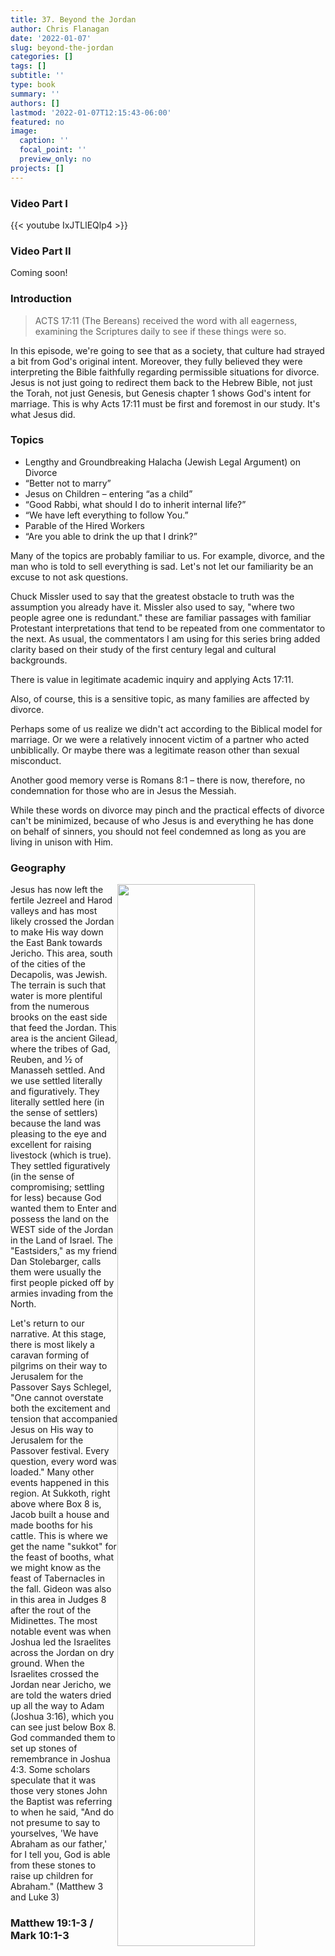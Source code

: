 ```yaml
---
title: 37. Beyond the Jordan
author: Chris Flanagan
date: '2022-01-07'
slug: beyond-the-jordan
categories: []
tags: []
subtitle: ''
type: book
summary: ''
authors: []
lastmod: '2022-01-07T12:15:43-06:00'
featured: no
image:
  caption: ''
  focal_point: ''
  preview_only: no
projects: []
---
```


### Video Part I

{{< youtube IxJTLlEQlp4 >}}

### Video Part II

Coming soon!

### Introduction 

> ACTS 17:11 (The Bereans) received the word with all eagerness, examining the Scriptures daily to see if these things were so.

In this episode, we're going to see that as a society, that culture had strayed a bit from God's original intent.  Moreover, they fully believed they were interpreting the Bible faithfully regarding permissible situations for divorce.  Jesus is not just going to redirect them back to the Hebrew Bible, not just the Torah, not just Genesis, but Genesis chapter 1 shows God's intent for marriage.  This is why Acts 17:11 must be first and foremost in our study.  It's what Jesus did.

### Topics

* Lengthy and Groundbreaking Halacha (Jewish Legal Argument) on Divorce
* “Better not to marry”
* Jesus on Children – entering “as a child”
* “Good Rabbi, what should I do to inherit internal life?”
* “We have left everything to follow You.”
* Parable of the Hired Workers
* “Are you able to drink the up that I drink?”


Many of the topics are probably familiar to us.  For example, divorce, and the man who is told to sell everything is sad.  Let's not let our familiarity be an excuse to not ask questions.  

Chuck Missler used to say that the greatest obstacle to truth was the assumption you already have it.  Missler also used to say, "where two people agree one is redundant." these are familiar passages with familiar Protestant interpretations that tend to be repeated from one commentator to the next.  As usual, the commentators I am using for this series bring added clarity based on their study of the first century legal and cultural backgrounds.

There is value in legitimate academic inquiry and applying Acts 17:11. 

Also, of course, this is a sensitive topic, as many families are affected by divorce. 

Perhaps some of us realize we didn't act according to the Biblical model for marriage. Or we were a relatively innocent victim of a partner who acted unbiblically.  Or maybe there was a legitimate reason other than sexual misconduct.  

Another good memory verse is Romans 8:1 – there is now, therefore, no condemnation for those who are in Jesus the Messiah.  

While these words on divorce may pinch and the practical effects of divorce can't be minimized, because of who Jesus is and everything he has done on behalf of sinners, you should not feel condemned as long as you are living in unison with Him.

### Geography

<img src="images/map.jpg" alt="" width="66%" style="float:right" />

Jesus has now left the fertile Jezreel and Harod valleys and has most likely crossed the Jordan to make His way down the East Bank towards Jericho.  This area, south of the cities of the Decapolis, was Jewish.  The terrain is such that water is more plentiful from the numerous brooks on the east side that feed the Jordan.  This area is the ancient Gilead, where the tribes of Gad, Reuben, and ½ of Manasseh settled.  And we use settled literally and figuratively.  They literally settled here (in the sense of settlers) because the land was pleasing to the eye and excellent for raising livestock (which is true).  They settled figuratively (in the sense of compromising; settling for less) because God wanted them to Enter and possess the land on the WEST side of the Jordan in the Land of Israel.  The "Eastsiders," as my friend Dan Stolebarger, calls them were usually the first people picked off by armies invading from the North.

Let's return to our narrative.  At this stage, there is most likely a caravan forming of pilgrims on their way to Jerusalem for the Passover <click and read> Says Schlegel, "One cannot overstate both the excitement and tension that accompanied Jesus on His way to Jerusalem for the Passover festival.  Every question, every word was loaded." Many other events happened in this region.  At Sukkoth, right above where Box 8 is, Jacob built a house and made booths for his cattle.  This is where we get the name "sukkot" for the feast of booths, what we might know as the feast of Tabernacles in the fall.  Gideon was also in this area in Judges 8 after the rout of the Midinettes.  The most notable event was when Joshua led the Israelites across the Jordan on dry ground.  When the Israelites crossed the Jordan near Jericho, we are told the waters dried up all the way to Adam (Joshua 3:16), which you can see just below Box 8.  God commanded them to set up stones of remembrance in Joshua 4:3.   Some scholars speculate that it was those very stones John the Baptist was referring to when he said, "And do not presume to say to yourselves, 'We have Abraham as our father,' for I tell you, God is able from these stones to raise up children for Abraham." (Matthew 3 and Luke 3)

### Matthew 19:1-3 / Mark 10:1-3


| Matthew 19 | Mark 10
| :--  | :--
| 1 Now when Jesus had finished these sayings, he went away from Galilee and entered the region of {{<hl>}}Judea beyond the Jordan{{</hl>}}. 2 And large crowds followed him, and he healed them there. 3 And Pharisees came up to him and tested him by asking, “Is it lawful to divorce one's wife for any cause?” | 1 And he left there and went to the {{<hl>}}region of Judea and beyond the Jordan{{</hl>}}, and crowds gathered to him again. And again, as was his custom, he taught them. 2 And Pharisees came up and in order to test him asked, “Is it lawful for a man to divorce his wife?” 3 He answered them, {{<hl>}}“What did Moses command you?”{{</hl>}}


![](images/Slide6.JPG)

Jewish travelers in the first century AD usually traveled on the eastern side of the Jordan River because 

  1. this allowed them to travel in Jewish territory instead of Samaritan, and
  2. freshwater springs are found on this side.  
  
Schlegel also notes that these crowds probably provided Jesus a certain degree of anonymity from those who meant Him harm. 

Next, we're told that the Pharisees wanted to {{<hl>}}test{{</hl>}} him on the matter of divorce.  Here, the traditional Christian viewpoint is that the Pharisees are setting a trap for him.  As they were now back in Antipas' territory of Perea, perhaps they saw an opportunity for history to repeat itself.  After all, John the Baptist was arrested and ultimately beheaded when he spoke against the Divorce of Herod Antipas. 

While I'm never opposed to a good conspiracy theory, let's look at what we are and are not told by the text.  Matthew and Mark indeed say they said this to "test" him. 

In John 6:6, Jesus uses the same Greek word when he "tested" one of the disciples.  G3985 Pieradzo.  Do we honestly think Jesus wanted to set a trap for his disciples?  Actually, the word is used positively (legitimate inquiry, due diligence) and negatively (tempt to sin).  Paul encourages us to Pieradzo ourselves to see whether we are in the faith (2 Cor 13:5).  Abraham was Pieradzo'ed to offer Isaac (Heb 11:17).  In other words, without added context, the word itself is as neutral as our word "test" is.  We are simply not given enough context to conclude the Pharisees are up to no good, so I suggest we give them the benefit of the doubt.  I believe this is what God would have us do in any circumstance where we don't have enough information.   As a side note, entangle, or snare is a different Greek word.  Keener points out that testing an extraordinary person's wisdom was a common theme in the Old Testament.  He cited how the Queen of Sheba sought to "prove Solomon with hard questions" (1st Kings 10:1)

I know it's a nearly automatic reaction for us to see the Pharisees as evil - I think some commentators seem to be as obsessed with taking out the Pharisees as bad as poor Elmer Fudd is with Buggs Bunny, which is why I jokingly sometimes say, "wascawwy Phawisees" to remind us not to take these overly negative views on the Pharisees too seriously.  

I know I repeat this a lot, but as I've gone through this study, now at lesson 37 of 54, one thing God has revealed to me is that I need to have a more charitable spirit and give others the benefit of the doubt if I don't have all the facts.  That is a good lesson for everyone – especially currently where civil discourse is hard to come by.

Look, the Pharisees may indeed have been up to no good in this circumstance; in my view, though, it would be better to be wrong on the side of giving another grace and mercy than wrong on the side of incorrect and premature judgment and condemnation.

In this case, there is an entirely plausible explanation for their question that doesn't involve a sinister plot.  maybe they just wanted to know the answer to this critically important and controversial spiritual and societal question?


In any case, note Jesus' Acts 17:11 response: in Marks version, he asks, "what did Moses write"; in Matthew's version, He says "Have you not read…"?

### Matthew 19:4-8

| Matthew 19 | Mark 10:3-9
| :--  | :--
| 4  He answered, “Have you not read that he who created them {{<hl>}}from the beginning made them male and female, 5  and said, ‘Therefore a man shall leave his father and his mother and hold fast to his wife, and the two shall become one flesh’? 6  So they are no longer two but one flesh. What therefore God has joined together, let not man separate.”{{</hl>}} 7  They said to him, “Why then did Moses command one to give a certificate of divorce and to send her away?” 8  He said to them, “Because of your {{<hl>}}hardness of heart{{</hl>}} Moses allowed you to divorce your wives, but from the beginning it was not so. | 3  He answered them, {{<hl>}}“What did Moses command you?”{{</hl>}} 4  They said, “Moses allowed a man to write a certificate of divorce and to send her away.” 5  And Jesus said to them, “Because of your hardness of heart he wrote you this commandment. 6  But from the beginning of creation, ‘God made them male and female.’ 7  ‘Therefore a man shall leave his father and mother and hold fast to his wife, 8  and the two shall become one flesh.’ So they are no longer two but one flesh. 9  What therefore God has joined together, let not man separate.”

> Deuteronomy 24:11 "When a man takes a wife and marries her, if then she finds no favor in his eyes because he has found some indecency in her, and he writes her a certificate of divorce and puts it in her hand and sends her out of his house, and she departs out of his house.  

Keener notes that historically, other ancient societies held that there must be clear grounds for the divorce.  He writes, "a bill of divorcement is drawn up specifying these particulars, which if it follows the manner of other legal proceedings, would be reviewed by a body of elders and testimony would be given." In other words, the original intent was NEVER any random or petty dissatisfaction.  A court had to decide whether the divorce would be granted.

This high standard eroded over the years.  

#### They said, "Moses allowed a man to write a certificate of divorce and send her away" - Mark 10:4

Remember we have mentioned that there were two primary Pharisaic schools of thought.  One was the House of Hillel, and the other was the house of Shammai.  They usually agree but when they don’t, they fought to the death.  It's sort of like two different Baptist denominations.  Maybe one is Calvinist, and the other is Armenian.  They agree on everything else, but if you bring up fate versus free-will, there could be bloodshed.   It was sort of like that with Hillel and Shammai.  Hillel was generally more permissive (in good ways usually) while Shammai was narrower and more restrictive.

The big question is, what does the Torah mean by "he has found some _indecency_ in her." Traditionally and logically, this refers to sexual impurity.  Keep in mind that Adultery was a capital offense.  When the death penalty could not be delivered, the Jewish law compelled a husband to divorce his wife – this was the underlying tension between Joseph and Mary when Joseph had resolved to put Mary away quietly.  

Shammai held that "unseemingly thing/indecency" should be interpreted no further than sexual impropriety.  On the other hand, Hillel interpreted the "indecency "of Deuteronomy 24:1 as just about anything that the husband found disagreeable about his wife" including being a bad cook or even finding another woman more attractive. Even within the Hillel camp, Stern writes that there was a Rabbi Elazar who said, "When a man divorces his first wife, even the altar sheds tears." So they were not unanimous even within one camp or the other.

Of course, the permissiveness of Hillel sounds absurd by our standards but pretty much, isn't that the way it is today?  Anyone can serve papers at any time for any reason.  As I say often, we are not one to point fingers at their ability to compromise and justify our sin as something that is "OK".  We are no different.  Just compare a TV show from the 60s to one from the 80s to one from today and you'll see what I'm talking about.

In fact, I'm inclined to give these Pharisees here some credit for pressing the issue.  I like to think that the reason they asked the question was because perhaps after a few decades of Hillel's interpretation, they were starting to see the damaging effect a liberal position divorce was having.  If they knew anything about Jesus, they knew He was highly likely to take a strict and narrow interpretation.  Maybe they wanted him to say this "on the record", which He did.  This is pure speculation on my part but it's not outside the realm of possibility.

#### From the beginning of the creation, He made them male and female - Mark 10:6

In Hebrew or Aramaic, Jesus would have said something like ְמְרֵאשִׁית  from the beginning" which is related to בְּרֵאשִׁית in the beginning" which is also the Hebrew name of the book we call Genesis.  So, Jesus could just as well have said "as it is written in Genesis, He created them male and female.  From this the sages came to an understanding that God's design for a marriage was one man and one woman, inseparable (the two shall become one flesh.  

"Hardness of heart" certainly recalls God's description of Pharoah during the 10 plagues and the exodus. 

Moses never _commanded_ divorce.  The Bible _PERMITS_ divorce because it makes provisions and to a certain extent concessions for man's fall and propensity to sin.  The Torah allows it, but it does not Will it any more than the creation of cities of refuge is intended to command and sanction manslaughter.   Divorce is contrary to God's plan; however, when it happens, God's law is prepared to direct us.  

Keener notes that "concession" was a legal category among Jewish teachers.  It is something that was permitted only because it was better to regulate the sin than to relinquish control over it altogether." Divorce is going to happen even though it is contrary to God's will.  We can't pretend it won't ever happen, so we need to make provisions when it does is the thought.

If it has happened to you or someone close to you, remember God's mercy and forgiveness is similarly available.

On a related and often problematic note, the same logic can be used for polygamy.  The Bible tacitly permits a man to have more than one wife (as was more common in ancient cultures), but from the beginning it should not be this way.  The standard for male believers today is one single lifetime wife.  The Torah creates certain parameters as a concession, but God never once says Polygamy is a good thing just like He never calls divorce good.


### Matthew 19:9 / Mark 10:10-12

| Matthew 19 | Mark 10
| :--  | :--
| 9  And I say to you: whoever divorces his wife, {{<hl>}}except for sexual immorality{{</hl>}}, and marries another, commits adultery.”  | 10  And in the house the disciples asked him again about this matter. 11  And he said to them, “Whoever divorces his wife and marries another commits adultery {{<hl>}}against her{{</hl>}}, 12  and if she divorces her husband and marries another, she commits adultery.” 


That Mark leaves out "{{<hl>}}except for sexual immorality{{</hl>}}" is curious.  Lancaster presents a couple of options.  

* One possibility is that Mark understood sexual immorality as a marriage failure goes without saying
* Perhaps Matthew was more interested in the Hillel Shammai distinction than Mark was
* Perhaps Jesus is implying that divorce WITHOUT remarriage is allowable for lesser reasons
  * Consider the different interpretation possible by changing the emphasis:
    * Whoever DIVORCES and marries another = the divorce is the triggering event
    * Whoever divorces and MARRIES another = unjustifiably marrying another is the triggering event
  *  Paul supplies one of these reasons in 1 Corinthians 7:15 "if an unbelieving partner separates, let it be so". 

#### Whoever divorces...IN ORDER TO marry another...

There is also the thought we looked at in Luke a few lessons ago, where the Greek could be translated as "whoever divorces another _for the sole purpose of_ marrying another commits adultery.  Whereas today, a divorced partner may choose to remain single, that possibility was less likely in the ancient world.   

> In any case, Jesus ultimate message seems to be that an illegitimate divorce (for whatever reason) meant that the divorce paper was not worth the paper it was written on. Effectively in the eyes of God if not man, the couple is still married.  

Therefore, any sexual contact outside of that marriage would be inappropriate.  

On the other hand, as Lancaster writes, "if the divorce had been issued for a legitimate reason (one where a court would have granted a divorce under the circumstances), the divorce was then valid, and remarriage permitted.


#### Whoever divorces his wife, except for fornication, and marries another, commits adultery (Mark "commits adultery against her") Mark 10:11

Another nuance is that adultery was narrowly defined as sexual relations with another man's wife.  A man who strayed with a married woman was subject to the death penalty, but A man who strayed with an unmarried woman would be guilty of immorality or perhaps rape, but not adultery.  In fact, the man could arrange to marry the girl, and all would be legitimate.  We see an example of this in the sordid episode with Shechem and Dinah in Genesis 34.  We also see this with David and Bathsheba.  In a certain sense, with Uriah out of the way, at the time it occurred, the marriage between David and Bathsheba was considered legitimate (despite all the other sins and havoc David's indiscretion caused).  Specifically, Solomon was not considered an illegitimate offspring but was entitled to take his place on David's throne.  

Remember this is the ancient world we're talking about which had different standards and sensitivities than our world today does. 

Lancaster considers the statement "adultery against her" one of the most radical Halachic statements Jesus made.  First century Jewish women had little say in divorce and specifically did not have the prerogative to divorce their husbands.  With this said, most Jewish courts forced men to issue their wives a certificate of divorce if she had a legitimate grievance against him (and women were sometimes able to seek relief from roman courts to obtain a divorce).  Nonetheless – Jesus is here holding husbands up to the same standards of marital fidelity.   Jesus is breaking with the common thought but not with the Torah.  The Torah "from the beginning" always held mutual fidelity as the Will of God.    Just like with the sermon on the mount, he is holding us all to a higher standard of behavior.  Keener agrees and says, "Because men could divorce women unilaterally, but women could demand a divorce only under certain very narrow conditions (and then needed the court's help), Jesus' opposition to this sort of divorce is a defense of married women."

As we've often said, it may be tempting to blame the Jews of Jesus' day for their legalism and bending rules to fit their circumstances.  I submit to you that we are no different in our ability to rationalize our personal choices.

### Matthew 19:10-12

| Matthew 19 | 
| :--  | 
| 10  The disciples said to him, “If such is the case of a man with his wife, it is better not to marry.” 11  But he said to them, “Not everyone can receive this saying, but only those to whom it is given. 12  For there are eunuchs who have been so from birth, and there are eunuchs who have been made eunuchs by men, and there are eunuchs who have made themselves eunuchs for the sake of the kingdom of heaven. Let the one who is able to receive this receive it.” |

Given the male-dominated society the disciples grew up in, Jesus words were shocking to the disciples.  In their minds Jesus was potentially condemning these men to a lifetime of misery should they find some displeasure in their wives that fell short of sexual impropriety.   Many of us forget the covenantal nature of a marriage.  

Keener explains, "Jewish men took the right to divorce for granted.  To marry without an escape clause in case it did not work—parents arranged the marriages and partners did not always turn out as expected—made the prospect of marriage itself frightening."

A covenant is not supposed to be easy to break so conversely, one should not enter a covenant lightly.  The Hebrew word for making a covenant is literally the word "cut" (ka-Raht).  This is because in the Old Testament days, as the contract or covenant was being executed, they would typically sacrifice an animal.  The parties would essentially communicate to each other "if I fail to keep my terms of this covenant, let me be hacked to pieces like this animal."  

To me, the disciples' reaction and Jesus’ response reminds me of Jesus' words on discipleship.  Marriage, like discipleship should not be taken lightly.  Maybe you need to go tend to your fields or bury your father first if you aren't ready to join me.  You better count the cost because in a sense it can cost you everything.  Not everyone can receive this saying, but if you can receive it, you have no idea what tremendous rewards await you.

These words regarding being a eunuch are a little troubling.  Jesus appears to be saying celibacy is a higher calling than marriage and if you can't be a eunuch than you should get married.  There are several problems with this interpretation.  First, the Torah prohibits physical mutilation.  While many pagan societies castrated slaves both as a protection for the families they served and as a sign of loyalty on the part of the slave, this was never the case in Jewish society.  The Bible teaches that "it is not good for man to be alone" and God's plan was one man and one woman from the Beginning.  He commands his people to "be fruitful and multiply.  “Rabbis were almost always married, and a good Jewish Rabbi would never espouse celibacy.  We're about to read of Jesus' position on Children; how basically since He had no children of his own, ALL OF US are his children.  It would be difficult to place such a high value on children if he was commanding his followers to be celibate.

Stern has an excellent summary: "Judaism has always considered marriage both normal and desirable-"The unmarried person lives without joy, without blessing and without good....  An unmarried man is not fully a man" (Talmud: Yevamot 62b-63a).  On the other hand, some branches of Christianity came to grant abnormally high status to celibacy (on this phenomenon see 1Co_7:1-40). 

Depending on the calling and preferences of the individual, Yeshua allows that either the married or the single life can be one of service to God and humanity; and he takes care to minimize needless guilt on the part of those making the choice."

Also historically, the fact that segments of Christianity require celibacy, both in the past and currently, can trace its roots in the gnostic movement, which generally held that anything physical or material was sinful.  This is rightfully called a gnostic heresy.


As an exception, Jesus appears to be saying that the celibate path may be right for a very few individuals.  Lancaster guesses that Jesus avoided marriage for the sake of maintaining a constant state of ritual purity.  This is consistent with Paul, who recommends short-term abstinence, with mutual consent of husband and wife for the purposes of prayer.  On that note, I had a pastor (married of course) who liked to say "well…I can't say I've never been called to that particular kind of fast."
 
### Matthew 19:13-15 / Mark 10:13-16 / Luke 19:15-17

| Matthew 19 | Mark 10 | Luke 19
| :--  | :-- | :--
| 13  Then children were brought to him that he might lay his hands on them and pray. The disciples rebuked the people, 14  but Jesus said, “Let the little children come to me and do not hinder them, for to such belongs the kingdom of heaven.” 15  And he laid his hands on them and went away. | 13  And they were bringing children to him that he might touch them, and the disciples rebuked them. 14  But when Jesus saw it, {{<hl>}}he was indignant{{</hl>}} and said to them, “Let the children come to me; do not hinder them, for to such belongs the kingdom of God. 15  Truly, I say to you, {{<hl>}}whoever does not receive the kingdom of God like a child shall not enter it{{</hl>}}.” 16  And he took them in his arms and {{<hl>}}blessed them, laying his hands on them{{</hl>}}. | 15  Now they were bringing even infants to him that he might touch them. And when the disciples saw it, they rebuked them. 16  But Jesus called them to him, saying, “Let the children come to me, and do not hinder them, for to such belongs the kingdom of God. 17  Truly, I say to you, whoever does not receive the kingdom of God like a child shall not enter it.”

#### When Jesus saw it, He was indignant - Mark 10:14

Despite being the shortest Gospel, mark includes many details the other writers don't.  Here in verse 14, it says that Jesus was not just correcting the disciples, but he was actually ANGRY with them.  

In part two when we get to the rich young ruler, Mark adds that Jesus looked at the ruler and "loved him".  No other gospel writer adds that detail.  This made me think that it's funny how many Christians condemn the man for being greedy, miserly, idolatrous or whatever.  Yet Jesus loved him.  I think if Jesus loved him, we should love him also, not condemn him.

#### Let the little children come to Me; do not hinder them - Mark 10:14

The disciple's initial instinct is understandable.  With the throng of people that surrounded Jesus at times, we can see how they had to be bodyguards.  Also bestowing blessings seemed frivolous.  To Jesus, nothing like this is frivolous.  I'll be forthright; as I'm typing this and looking at this picture with my two sons now grown and away at college, I'm regretting the missed opportunities where I could have received my kids like Jesus does here.  When Jesus laid his hands on the children and blessed them, He demonstrated that although He remained unmarried and had no natural children, he nonetheless had MANY children.

This episode recalls an earlier time in Peter's home where Jesus uttered nearly identical words about letting the children come to Him.

### So close, yet so far away - the lesson of Gehazi

Keener makes another interesting observation that I haven't seen anywhere else, he's good at that.  He writes, "Insensitive disciples trying to keep from the master those seeking his help might remind Jewish hearers of Gehazi, a disciple of Elisha who eventually lost his position" This struck me hard.  And I need to explain why.  Last lesson we mentioned an event where Naaman the Syrian sought an audience with Elisha who refused, sending an instruction by way of his servant.  That servant was Gehazi.  After Naaman was healed, he wanted to bestow some gift upon Elisha.  Again, Elisha refused.  Gehazi decided that the boss would never find out if I went to Naaman and accept the tribute, so he did.  This is too good, so I must read it:  

| 2 Kings 5:25-27 |
| :-- |
25  He went in and stood before his master, and Elisha said to him, “Where have you been, Gehazi?” And he said, “Your servant went nowhere.”  26  But he said to him, “Did not my heart go when the man turned from his chariot to meet you? Was it a time to accept money and garments, olive orchards and vineyards, sheep and oxen, male servants and female servants? 27  Therefore the leprosy of Naaman shall cling to you and to your descendants forever.” So he went out from his presence a leper, like snow. |

It's concerning that it is possible to be second in command to a man of God and yet have none of his righteousness rub off on you.  That was Gehazi's case.  In the disciples’ case, it's possible to walk in Jesus' dust and still not have a heart for the things he has a heart for.  That's me in a lot of areas.  This pinches quite a bit.   For you it may or may not be children, but it may be something else.  What areas of your life do you know you are not acting like Jesus would act?  

#### Truly, I say to you, whoever does not receive the kingdom of God like a child shall not enter it - Mark 10:15

In context, when Jesus says,  he is likely referring to the lowly social status of a child as opposed to any specific behavior trait.  Although Children were and are to be cared for and raised to be mature adults, a child occupies the lowest position in society (whether they like it or not).  This is true even today, where a child doesn't obtain the majority of his or her constitutional rights until the 18th birthday.   

While many of our kids would probably disagree with this, Lancaster says, "to become like a child is to set aside concerns of prestige, to relinquish one's personal dignity and prerogatives, and to accept the lowest place at the table.  The one who truly humbles himself and considers others more important than himself is the one who will find himself first in the kingdom."

Like we studied last time; we do not present Jesus our own righteousness.  Like a child who must rely on a parent or guardian, we must rely on Jesus.

Stay tuned for Part II!

### Image Gallery

{{< gallery album="beyond_jordan" >}} 

 Images used are courtesy of the Photo Companion to the Bible or the Pictorial Library of Bible Lands.


### References

* Bolen, Todd. “Mark 10.” PowerPoint handout, Santa Clarita, CA, 2018. https://bibleplaces.org
* ---. "Matthew 19." PowerPoint handout, Santa Clarita, CA, 2018. https://bibleplaces.org
* Keener, Craig S. The IVP Bible Background Commentary: New Testament. 2nd edition. Downers Grove, Illinois: IVP Academic, 2014.
* Lancaster, Daniel T. “Beyond the Jordan” In Chronicles of the Messiah, edited by Boaz D. Michael and Stephen D. Lancaster. Second edition. Marshfield, MO: First Fruits of Zion, 2014.
* Robertson, A. T. A Harmony of the Gospels. E-Sword edition. New York: Harper & Row, 1950.
* Schlegel, William. The Land and the Bible: A Historical Geographical Companion to the Satellite Bible Atlas. https://www.bibleplaces.com/wp-content/uploads/2015/08/The-Land-and-the-Bible.pdf.  2015.
* ---. Satellite Bible Atlas. https://www.bibleplaces.com/satellite-bible-atlas-schlegel/  2016.
* Stern, David H. Jewish New Testament Commentary: A Companion Volume to the Jewish New Testament. Reprint edition. Clarksville, Md.: Lederer Messianic Publications, 1992.



 Images used are courtesy of the Photo Companion to the Bible or the Pictorial Library of Bible Lands.




